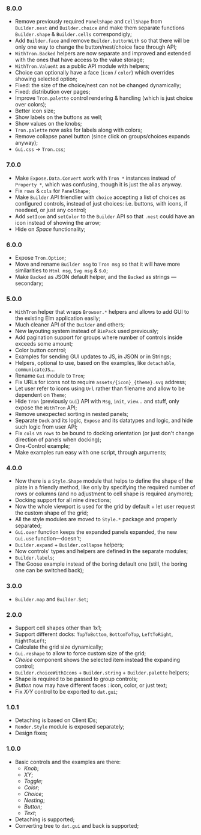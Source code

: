 ### 8.0.0

* Remove previously required `PanelShape` and `CellShape` from `Builder.nest` and `Builder.choice` and make them separate functions `Builder.shape` & `Builder.cells` correspondigly;
* Add `Builder.face` and remove `Builder.buttonWith` so that there will be only one way to change the button/nest/choice face through API;
* `WithTron.Backed` helpers are now separate and improved and extended with the ones that have access to the value storage;
* `WithTron.ValueAt` as a public API module with helpers;
* Choice can optionally have a face (`icon` / `color`) which overrides showing selected option;
* Fixed: the size of the choice/nest can not be changed dynamically;
* Fixed: distribution over pages;
* Improve `Tron.palette` control rendering & handling (which is just choice over colors);
* Better icon size;
* Show labels on the buttons as well;
* Show values on the knobs;
* `Tron.palette` now asks for labels along with colors;
* Remove collapse panel button (since click on groups/choices expands anyway);
* `Gui.css` -> `Tron.css`;

### 7.0.0

* Make `Expose.Data.Convert` work with `Tron *` instances instead of `Property *`, which was confusing, though it is just the alias anyway.
* Fix `rows` & `cols` for `PanelShape`;
* Make `Builder` API friendlier with `choice` accepting a list of choices as configured controls, instead of just choices: i.e. buttons, with icons, if needeed, or just any control;
* Add `setIcon` and `setColor` to the `Builder` API so that `.nest` could have an icon instead of showing the arrow;
* Hide on _Space_ functionality;

### 6.0.0

* Expose `Tron.Option`;
* Move and rename `Builder msg` to `Tron msg` so that it will have more similarities to `Html msg`, `Svg msg` & s.o;
* Make `Backed` as JSON default helper, and the `Backed` as strings — secondary;

### 5.0.0

* `WithTron` helper that wraps `Browser.*` helpers and allows to add GUI to the existing Elm application easily;
* Much cleaner API of the `Builder` and others;
* New layouting system instead of `BinPack` used previously;
* Add pagination support for groups where number of controls inside exceeds some amount;
* Color button control;
* Examples for sending GUI updates to JS, in JSON or in Strings;
* Helpers, optional to use, based on the examples, like `detachable`, `communicateJS`...
* Rename `Gui` module to `Tron`;
* Fix URLs for icons not to require `assets/{icon}_{theme}.svg` address;
* Let user refer to icons using `Url` rather than filename and allow to be dependent on `Theme`;
* Hide `Tron` (previously `Gui`) API with `Msg`, `init`, `view`... and stuff, only expose the `WithTron` API;
* Remove unexpected sorting in nested panels;
* Separate `Dock` and its logic, `Expose` and its datatypes and logic, and hide such logic from user API;
* Fix `cols` vs `rows` to be bound to docking orientation (or just don't change direction of panels when docking);
* One-Control example;
* Make examples run easy with one script, through arguments;

### 4.0.0

* Now there is a `Style.Shape` module that helps to define the shape of the plate in a friendly method, like only by specifying the required number of rows or columns (and no adjustment to cell shape is required anymore);
* Docking support for all nine directions;
* Now the whole viewport is used for the grid by default + let user request the custom shape of the grid;
* All the style modules are moved to `Style.*` package and properly separated;
* `Gui.over` function keeps the expanded panels expanded, the new `Gui.use` function—doesn't;
* `Builder.expand` + `Builder.collapse` helpers;
* Now controls' types and helpers are defined in the separate modules;
* `Builder.labels`;
* The Goose example instead of the boring default one (still, the boring one can be switched back);

### 3.0.0

* `Builder.map` and `Builder.Set`;

### 2.0.0

* Support cell shapes other than 1x1;
* Support different docks: `TopToBottom`, `BottomToTop`, `LeftToRight`, `RightToLeft`;
* Calculate the grid size dynamically;
* `Gui.reshape` to allow to force custom size of the grid;
* _Choice_ component shows the selected item instead the expanding control;
* `Builder.choiceWithIcons` + `Builder.string` + `Builder.palette` helpers;
* Shape is required to be passed to group controls;
* _Button_ now may have different faces : icon, color, or just text;
* Fix _X/Y_ control to be exported to `dat.gui`;

### 1.0.1

* Detaching is based on Client IDs;
* `Render.Style` module is exposed separately;
* Design fixes;

### 1.0.0

* Basic controls and the examples are there:
    * _Knob_;
    * _XY_;
    * _Toggle_;
    * _Color_;
    * _Choice_;
    * _Nesting_;
    * _Button_;
    * _Text_;
* Detaching is supported;
* Converting tree to `dat.gui` and back is supported;
